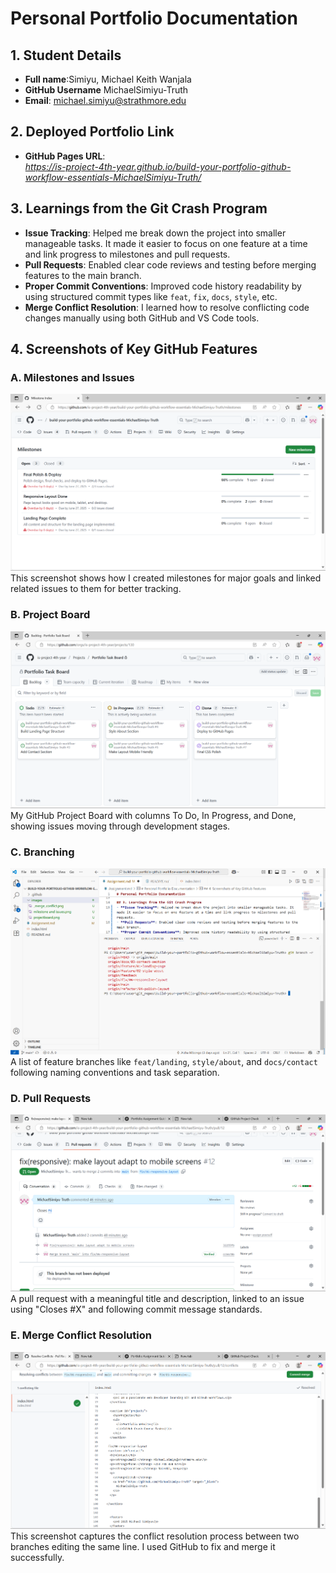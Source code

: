 # Personal Portfolio Documentation

## 1. Student Details

- **Full name**:Simiyu, Michael Keith Wanjala
- **GitHub Username** MichaelSimiyu-Truth
- **Email**: michael.simiyu@strathmore.edu

## 2. Deployed Portfolio Link

- **GitHub Pages URL**:  
  _https://is-project-4th-year.github.io/build-your-portfolio-github-workflow-essentials-MichaelSimiyu-Truth/_

## 3. Learnings from the Git Crash Program
- **Issue Tracking**: Helped me break down the project into smaller manageable tasks. It made it easier to focus on one feature at a time and link progress to milestones and pull requests.
- **Pull Requests**: Enabled clear code reviews and testing before merging features to the main branch.
- **Proper Commit Conventions**: Improved code history readability by using structured commit types like `feat`, `fix`, `docs`, `style`, etc.
- **Merge Conflict Resolution**: I learned how to resolve conflicting code changes manually using both GitHub and VS Code tools.

## 4. Screenshots of Key GitHub Features


### A. Milestones and Issues
![Milestones and Issues](images/milestoneandissues.png)  
This screenshot shows how I created milestones for major goals and linked related issues to them for better tracking.

### B. Project Board
![Project Board](images/projectboard.png)  
My GitHub Project Board with columns To Do, In Progress, and Done, showing issues moving through development stages.

### C. Branching
![Branch List](images/branches.png)  
A list of feature branches like `feat/landing`, `style/about`, and `docs/contact` following naming conventions and task separation.

### D. Pull Requests
![Pull Request](images/pullrequest.png)  
A pull request with a meaningful title and description, linked to an issue using "Closes #X" and following commit message standards.

### E. Merge Conflict Resolution
![Merge Conflict](images/mergeconflict.png)  
This screenshot captures the conflict resolution process between two branches editing the same line. I used GitHub to fix and merge it successfully.
